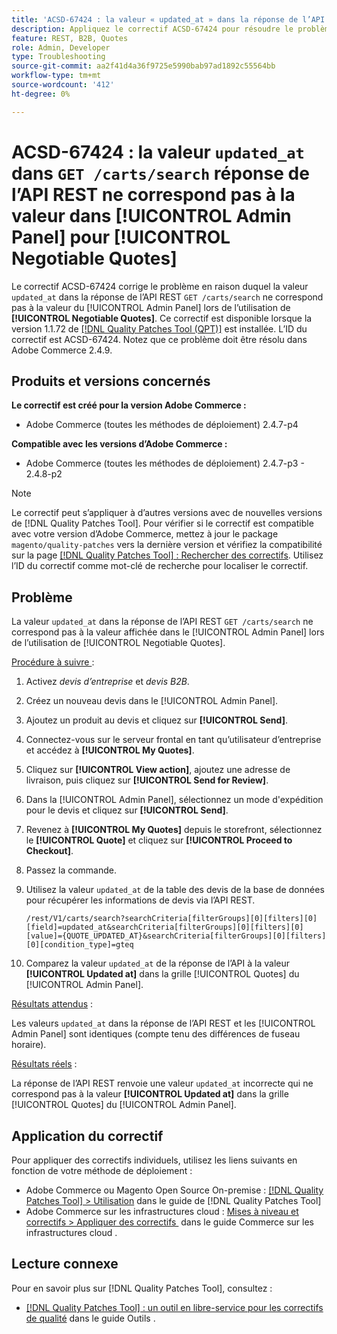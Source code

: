 ```yaml
---
title: 'ACSD-67424 : la valeur « updated_at » dans la réponse de l’API REST « GET /carts/search » ne correspond pas à la valeur dans [!UICONTROL Admin Panel] pour [!UICONTROL Negotiable Quotes]'
description: Appliquez le correctif ACSD-67424 pour résoudre le problème d’Adobe Commerce en raison duquel la valeur « updated_at » dans la réponse de l’API REST « GET /carts/search » ne correspond pas à la valeur du [!UICONTROL Admin Panel] lors de l’utilisation de [!UICONTROL Negotiable Quotes].
feature: REST, B2B, Quotes
role: Admin, Developer
type: Troubleshooting
source-git-commit: aa2f41d4a36f9725e5990bab97ad1892c55564bb
workflow-type: tm+mt
source-wordcount: '412'
ht-degree: 0%

---
```



# ACSD-67424 : la valeur `updated_at` dans `GET /carts/search` réponse de l’API REST ne correspond pas à la valeur dans [!UICONTROL Admin Panel] pour [!UICONTROL Negotiable Quotes]

Le correctif ACSD-67424 corrige le problème en raison duquel la valeur `updated_at` dans la réponse de l’API REST `GET /carts/search` ne correspond pas à la valeur du [!UICONTROL Admin Panel] lors de l’utilisation de **[!UICONTROL Negotiable Quotes]**. Ce correctif est disponible lorsque la version 1.1.72 de [[!DNL Quality Patches Tool (QPT)]](/help/tools/quality-patches-tool/quality-patches-tool-to-self-serve-quality-patches.md) est installée. L’ID du correctif est ACSD-67424. Notez que ce problème doit être résolu dans Adobe Commerce 2.4.9.

## Produits et versions concernés

**Le correctif est créé pour la version Adobe Commerce :**

* Adobe Commerce (toutes les méthodes de déploiement) 2.4.7-p4

**Compatible avec les versions d’Adobe Commerce :**

* Adobe Commerce (toutes les méthodes de déploiement) 2.4.7-p3 - 2.4.8-p2

>[!NOTE]
>
>Le correctif peut s’appliquer à d’autres versions avec de nouvelles versions de [!DNL Quality Patches Tool]. Pour vérifier si le correctif est compatible avec votre version d’Adobe Commerce, mettez à jour le package `magento/quality-patches` vers la dernière version et vérifiez la compatibilité sur la page [[!DNL Quality Patches Tool] : Rechercher des correctifs](https://experienceleague.adobe.com/tools/commerce-quality-patches/index.html?lang=fr). Utilisez l’ID du correctif comme mot-clé de recherche pour localiser le correctif.

## Problème

La valeur `updated_at` dans la réponse de l’API REST `GET /carts/search` ne correspond pas à la valeur affichée dans le [!UICONTROL Admin Panel] lors de l’utilisation de [!UICONTROL Negotiable Quotes].

<u>Procédure à suivre </u> :

1. Activez *devis d’entreprise* et *devis B2B*.
1. Créez un nouveau devis dans le [!UICONTROL Admin Panel].
1. Ajoutez un produit au devis et cliquez sur **[!UICONTROL Send]**.
1. Connectez-vous sur le serveur frontal en tant qu’utilisateur d’entreprise et accédez à **[!UICONTROL My Quotes]**.
1. Cliquez sur **[!UICONTROL View action]**, ajoutez une adresse de livraison, puis cliquez sur **[!UICONTROL Send for Review]**.
1. Dans la [!UICONTROL Admin Panel], sélectionnez un mode d&#39;expédition pour le devis et cliquez sur **[!UICONTROL Send]**.
1. Revenez à **[!UICONTROL My Quotes]** depuis le storefront, sélectionnez le **[!UICONTROL Quote]** et cliquez sur **[!UICONTROL Proceed to Checkout]**.
1. Passez la commande.
1. Utilisez la valeur `updated_at` de la table des devis de la base de données pour récupérer les informations de devis via l’API REST.

   ```
   /rest/V1/carts/search?searchCriteria[filterGroups][0][filters][0][field]=updated_at&searchCriteria[filterGroups][0][filters][0][value]={QUOTE_UPDATED_AT}&searchCriteria[filterGroups][0][filters][0][condition_type]=gteq
   ```

1. Comparez la valeur `updated_at` de la réponse de l’API à la valeur **[!UICONTROL Updated at]** dans la grille [!UICONTROL Quotes] du [!UICONTROL Admin Panel].

<u>Résultats attendus</u> :

Les valeurs `updated_at` dans la réponse de l’API REST et les [!UICONTROL Admin Panel] sont identiques (compte tenu des différences de fuseau horaire).

<u>Résultats réels</u> :

La réponse de l’API REST renvoie une valeur `updated_at` incorrecte qui ne correspond pas à la valeur **[!UICONTROL Updated at]** dans la grille [!UICONTROL Quotes] du [!UICONTROL Admin Panel].

## Application du correctif

Pour appliquer des correctifs individuels, utilisez les liens suivants en fonction de votre méthode de déploiement :

* Adobe Commerce ou Magento Open Source On-premise : [[!DNL Quality Patches Tool] > Utilisation](/help/tools/quality-patches-tool/usage.md) dans le guide de [!DNL Quality Patches Tool]
* Adobe Commerce sur les infrastructures cloud : [&#x200B; Mises à niveau et correctifs > Appliquer des correctifs &#x200B;](https://experienceleague.adobe.com/docs/commerce-cloud-service/user-guide/develop/upgrade/apply-patches.html?lang=fr) dans le guide Commerce sur les infrastructures cloud .

## Lecture connexe

Pour en savoir plus sur [!DNL Quality Patches Tool], consultez :

* [[!DNL Quality Patches Tool] : un outil en libre-service pour les correctifs de qualité](/help/tools/quality-patches-tool/quality-patches-tool-to-self-serve-quality-patches.md) dans le guide Outils .

